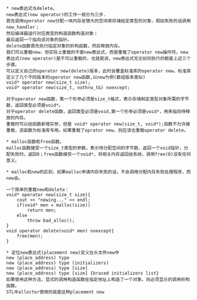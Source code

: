     * new表达式与delete。
    new表达式(new operator)的工作一般分为三步.
    首先调用operator new分配一块内存足够大的空间来存储给定类型的对象，假如失败的话调用new_handler；
    然后编译器运行对应类型的构造函数构造对象；
    最后返回一个指向该对象的指针。
    delete函数首先执行指定对象的析构函数，然后释放内存。
    我们可以重载new，但实际上重载的不是new表达式，而是重载了operator new操作符。new表达式(new operator)是不可以重载的，也就是说，new表达式无论如何执行的都是上述三个步骤。
    可以定义自己的operator new(delete)版本，此时会覆盖标准库的operator new。标准库定义了几个不同版本的operator new函数,以new为例(数组版本类似)
    void* operator new(size_t size);
    void* operator new(size_t, nothrw_t&) noexcept;

    对于operator new函数，第一个形参必须是size_t格式，表示存储制定类型对象所需的字节数，返回类型必须是void*。
    对于operator delete函数，返回类型必须是void,第一个形参必须是void*，用来指向待释放的内存。
    重载时可以给函数新增实参，但是 void* operator new(size_t, void*);函数不允许被重载，该函数为标准库专用。如果重载了oprator new，则应该也重载operator delete。

    * malloc函数和free函数。
    malloc函数接受一个size_t类型的参数，表示待分配空间的字节数，返回一个void指针，分配失败时，返回0；free函数接受一个void*，将相关内存返回给系统，调用free(0)没有任何意义。

    * malloc和new的区别，如果malloc申请内存失败的话，不会调用分配内存失败处理程序，而new会。

    一个简单的重载new和delete：
    void* operator new(size_t size){
        cout << "newing..." << endl;
        if(void* men = malloc(size))
            return men;
        else
            throw bad_alloc();
    }
    void operator delete(void* men) noexcept{
        free(men);
    }

    * 定位new表达式(placement new)定义在头文件new中
    new (place_address) type
    new (place_address) type (initializers)
    new (place_address) type [size]
    new (place_address) type [size] {braced initializers list}
    如果使用这种方法，显式的调用构造函数在指定地址上构造了一个对象，则必须显示的调用析构函数。
    STL中alloctor使用的就是这种placement new

